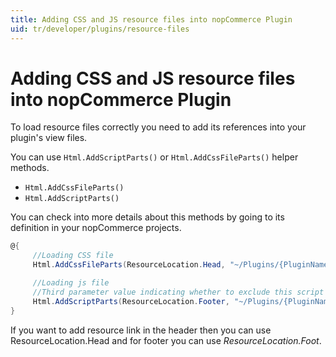 ```yaml
---
title: Adding CSS and JS resource files into nopCommerce Plugin
uid: tr/developer/plugins/resource-files
---
```


# Adding CSS and JS resource files into nopCommerce Plugin

To load resource files correctly you need to add its references into your plugin's view files.

You can use `Html.AddScriptParts()` or `Html.AddCssFileParts()` helper methods.

- `Html.AddCssFileParts()`
- `Html.AddScriptParts()`

You can check into more details about this methods by going to its definition in your nopCommerce projects.

```csharp
@{
     //Loading CSS file
     Html.AddCssFileParts(ResourceLocation.Head, "~/Plugins/{PluginName}/Content/{CSSFileName.Css}");

     //Loading js file
     //Third parameter value indicating whether to exclude this script from bundling
     Html.AddScriptParts(ResourceLocation.Footer, "~/Plugins/{PluginName}/Scripts/{JSFileName.js}", true);
}
```

If you want to add resource link in the header then you can use ResourceLocation.Head and for footer you can use *ResourceLocation.Foot*.